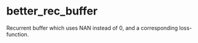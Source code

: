 # better_rec_buffer
Recurrent buffer which uses NAN instead of 0, and a corresponding loss-function.
